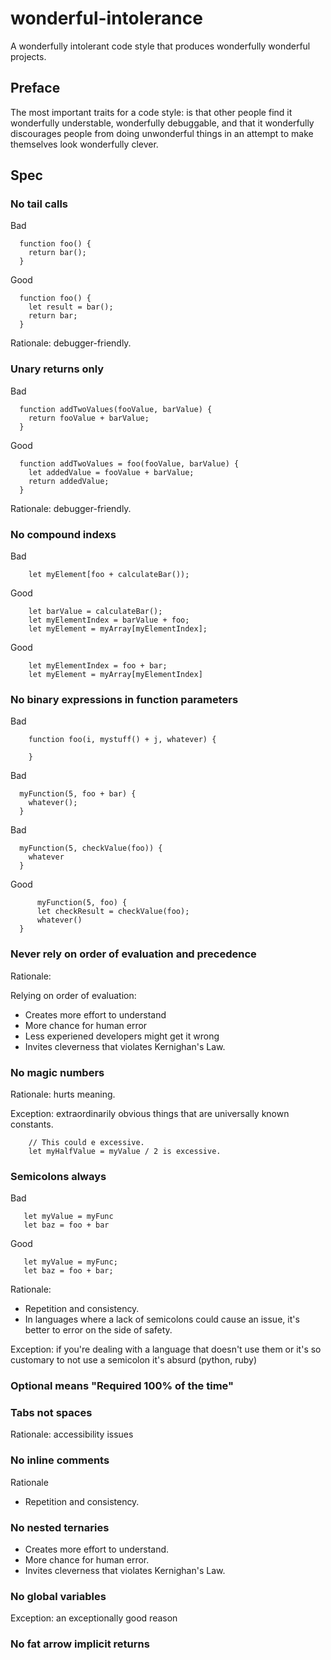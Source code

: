 # wonderful-intolerance
A wonderfully intolerant code style that produces wonderfully wonderful projects.

## Preface

The most important traits for a code style: is that other people find it wonderfully understable, wonderfully debuggable, and that it wonderfully discourages people from doing unwonderful things in an attempt to make themselves look wonderfully clever.

## Spec

### No tail calls

Bad
```
  function foo() {
    return bar();
  }
```

Good
```
  function foo() {
    let result = bar();
    return bar;
  }
```

Rationale: debugger-friendly.

### Unary returns only
Bad
```
  function addTwoValues(fooValue, barValue) {
    return fooValue + barValue;
  }
```

Good
```
  function addTwoValues = foo(fooValue, barValue) {
    let addedValue = fooValue + barValue;
    return addedValue;
  }
```

Rationale: debugger-friendly.





### No compound indexs
Bad
```
    let myElement[foo + calculateBar());
```

Good
```
    let barValue = calculateBar();
    let myElementIndex = barValue + foo;
    let myElement = myArray[myElementIndex];
```

Good
```
    let myElementIndex = foo + bar;
    let myElement = myArray[myElementIndex]
```
    
### No binary expressions in function parameters
Bad
```
    function foo(i, mystuff() + j, whatever) {

    }
```

Bad
```
  myFunction(5, foo + bar) {
    whatever();
  }
```

Bad
```
  myFunction(5, checkValue(foo)) {
    whatever
  }
```

Good
```
      myFunction(5, foo) {
      let checkResult = checkValue(foo);
      whatever()
  }
```

### Never rely on order of evaluation and precedence

Rationale:

Relying on order of evaluation:

- Creates more effort to understand
- More chance for human error
- Less experiened developers might get it wrong
- Invites cleverness that violates Kernighan's Law.


### No magic numbers

Rationale: hurts meaning.

Exception: extraordinarily obvious things that are universally known constants.

```
    // This could e excessive.
    let myHalfValue = myValue / 2 is excessive.
```


### Semicolons always

Bad
```
   let myValue = myFunc
   let baz = foo + bar
```

Good
```
   let myValue = myFunc;
   let baz = foo + bar;
```

Rationale:

* Repetition and consistency.
* In languages where a lack of semicolons could cause an issue, it's better to error on the side of safety.

Exception: if you're dealing with a language that doesn't use them or it's so customary to not use a semicolon it's absurd (python, ruby)


### Optional means "Required 100% of the time"



### Tabs not spaces

Rationale: accessibility issues

### No inline comments

Rationale

- Repetition and consistency.
 
### No nested ternaries

- Creates more effort to understand.
- More chance for human error.
- Invites cleverness that violates Kernighan's Law.

### No global variables

Exception: an exceptionally good reason

### No fat arrow implicit returns


